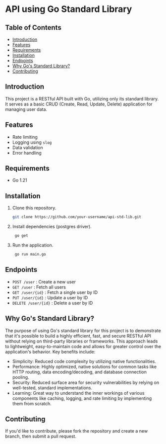 # API using Go Standard Library

## Table of Contents

- [Introduction](#introduction)
- [Features](#features)
- [Requirements](#requirements)
- [Installation](#installation)
- [Endpoints](#endpoints)
- [Why Go's Standard Library?](#why-gos-standard-library)
- [Contributing](#contributing)

## Introduction

This project is a RESTful API built with Go, utilizing only its standard library. It serves as a basic CRUD (Create, Read, Update, Delete) application for managing user data.

## Features

- Rate limiting
- Logging using `slog`
- Data validation
- Error handling

## Requirements

- Go 1.21

## Installation

1. Clone this repository.

   ```bash
   git clone https://github.com/your-username/api-std-lib.git
   ```

2. Install dependencies (postgres driver).

   ```bash
    go get
   ```

3. Run the application.

   ```bash
    go run main.go

   ```

## Endpoints

- `POST /user` : Create a new user
- `GET /user` : Fetch all users
- `GET /user/{id}` : Fetch a single user by ID
- `PUT /user/{id}` : Update a user by ID
- `DELETE /user/{id}` : Delete a user by ID

## Why Go's Standard Library?

The purpose of using Go's standard library for this project is to demonstrate that it's possible to build a highly efficient, fast, and secure RESTful API without relying on third-party libraries or frameworks. This approach leads to lightweight, easy-to-maintain code and allows for greater control over the application's behavior. Key benefits include:

- Simplicity: Reduced code complexity by utilizing native functionalities.
- Performance: Highly optimized, native solutions for common tasks like HTTP routing, data encoding/decoding, and database connection pooling.
- Security: Reduced surface area for security vulnerabilities by relying on well-tested, standard implementations.
- Learning: Great way to understand the inner workings of various components like caching, logging, and rate limiting by implementing them from scratch.

## Contributing

If you'd like to contribute, please fork the repository and create a new branch, then submit a pull request.
